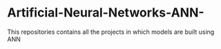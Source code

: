 # Artificial-Neural-Networks-ANN-
This repositories contains all the projects in which models are built using ANN
